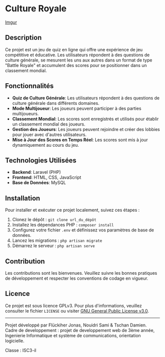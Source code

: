 # Culture Royale

[Imgur](https://imgur.com/S0t489H)

## Description

Ce projet est un jeu de quiz en ligne qui offre une expérience de jeu compétitive et éducative. Les utilisateurs répondent à des questions de culture générale, se mesurent les uns aux autres dans un format de type "Battle Royale" et accumulent des scores pour se positionner dans un classement mondial.

## Fonctionnalités

- **Quiz de Culture Générale**: Les utilisateurs répondent à des questions de culture générale dans différents domaines.
- **Mode Multijoueur**: Les joueurs peuvent participer à des parties multijoueurs.
- **Classement Mondial**: Les scores sont enregistrés et utilisés pour établir un classement mondial des joueurs.
- **Gestion des Joueurs**: Les joueurs peuvent rejoindre et créer des lobbies pour jouer avec d'autres utilisateurs.
- **Mise à Jour des Scores en Temps Réel**: Les scores sont mis à jour dynamiquement au cours du jeu.

## Technologies Utilisées

- **Backend**: Laravel (PHP)
- **Frontend**: HTML, CSS, JavaScript
- **Base de Données**: MySQL

## Installation

Pour installer et exécuter ce projet localement, suivez ces étapes :

1. Clonez le dépôt : `git clone url_du_dépôt`
2. Installez les dépendances PHP : `composer install`
3. Configurez votre fichier `.env` et définissez vos paramètres de base de données.
4. Lancez les migrations : `php artisan migrate`
5. Démarrez le serveur : `php artisan serve`

## Contribution

Les contributions sont les bienvenues. Veuillez suivre les bonnes pratiques de développement et respecter les conventions de codage en vigueur.

## Licence

Ce projet est sous licence GPLv3. Pour plus d'informations, veuillez consulter le fichier `LICENSE` ou visiter [GNU General Public License v3.0](https://www.gnu.org/licenses/gpl-3.0.fr.html).

---

Projet développé par Flückiher Jonas, Nouidri Sami & Tschan Damien.
Cadre de developpement : projet de developpement web de 3ème année, Ingenierie Informatique et système de communications, orientation logicielle.

Classe : ISC3-il 

